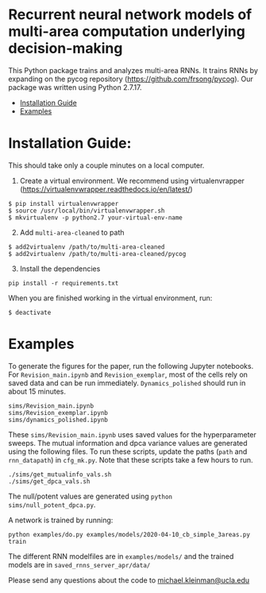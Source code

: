 # Recurrent neural network models of multi-area computation underlying decision-making

This Python package trains and analyzes multi-area RNNs. It trains RNNs by expanding on the pycog repository (https://github.com/frsong/pycog). Our package was written using Python 2.7.17.

- [Installation Guide](#installation-guide)
- [Examples](#examples)

# Installation Guide:
This should take only a couple minutes on a local computer.

1. Create a virtual environment. We recommend using virtualenvrapper (https://virtualenvwrapper.readthedocs.io/en/latest/)

```
$ pip install virtualenvwrapper
$ source /usr/local/bin/virtualenvwrapper.sh
$ mkvirtualenv -p python2.7 your-virtual-env-name
```
2. Add `multi-area-cleaned` to path

```
$ add2virtualenv /path/to/multi-area-cleaned
$ add2virtualenv /path/to/multi-area-cleaned/pycog
```

3. Install the dependencies
```
pip install -r requirements.txt
```

When you are finished working in the virtual environment, run:
```
$ deactivate
```

# Examples
To generate the figures for the paper, run the following Jupyter notebooks. For `Revision_main.ipynb` and `Revision_exemplar`, most of the cells rely on saved data and can be run immediately. `Dynamics_polished` should run in about 15 minutes.

```
sims/Revision_main.ipynb
sims/Revision_exemplar.ipynb
sims/dynamics_polished.ipynb
```

These `sims/Revision_main.ipynb` uses saved values for the hyperparameter sweeps. The mutual information and dpca variance values are generated using the following files. To run these scripts, update the paths (`path` and `rnn_datapath`) in `cfg_mk.py`. Note that these scripts take a few hours to run.

```
./sims/get_mutualinfo_vals.sh
./sims/get_dpca_vals.sh
```

The null/potent values are generated using `python sims/null_potent_dpca.py`.

A network is trained by running:
```
python examples/do.py examples/models/2020-04-10_cb_simple_3areas.py train
```

The different RNN modelfiles are in `examples/models/` and the trained models are in `saved_rnns_server_apr/data/`

Please send any questions about the code to michael.kleinman@ucla.edu



